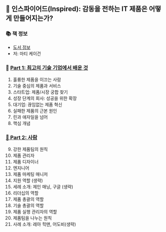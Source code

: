 ## 🚀 인스파이어드(Inspired): 감동을 전하는 IT 제품은 어떻게 만들어지는가?

### 📚 책 정보
- [도서 정보](http://www.yes24.com/Product/Goods/67512293)
- 저: 마티 케이건

### 🐣 [Part 1: 최고의 기술 기업에서 배운 것](https://github.com/saseungmin/summary_of_technical_books/tree/main/summarize_books_in_markdown/%EC%9D%B8%EC%8A%A4%ED%8C%8C%EC%9D%B4%EC%96%B4%EB%93%9C/Part%201)
1. 훌륭한 제품을 이끄는 사람
2. 기술 중심의 제품과 서비스
3. 스타트업: 제품/시장 궁합 찾기
4. 성장 단계의 회사: 성공을 위한 확장
5. 대기업: 끊임없는 제품 혁신
6. 실패한 제품의 근본 원인
7. 린과 애자일을 넘어
8. 핵심 개념


### [🤔 Part 2: 사람](https://github.com/saseungmin/summary_of_technical_books/tree/main/summarize_books_in_markdown/%EC%9D%B8%EC%8A%A4%ED%8C%8C%EC%9D%B4%EC%96%B4%EB%93%9C/Part%202)
9. 강한 제품팀의 원칙
10. 제품 관리자
11. 제품 디자이너
12. 엔지니어
13. 제품 마케팅 매니저
14. 지원 역할 (생략)
15. 세례 소개: 제인 매닝, 구글 (생략)
16. 리더십의 역할
17. 제품 총괄의 역할
18. 기술 총괄의 역할
19. 제품 실행 관리자의 역할
20. 제품팀을 나누는 원칙
21. 사례 소개: 레아 힉맨, 어도비(생략)
